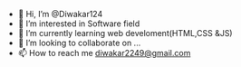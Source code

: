 - 👋 Hi, I’m @Diwakar124
- 👀 I’m interested in Software field
- 🌱 I’m currently learning web develoment(HTML,CSS &JS)
- 💞️ I’m looking to collaborate on ...
- 📫 How to reach me diwakar2249@gmail.com

<!---
Diwakar124/Diwakar124 is a ✨ special ✨ repository because its `README.md` (this file) appears on your GitHub profile.
You can click the Preview link to take a look at your changes.
--->
